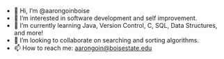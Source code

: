 - 👋 Hi, I’m @aarongoinboise
- 👀 I’m interested in software development and self improvement.
- 🌱 I’m currently learning Java, Version Control, C, SQL, Data Structures, and more!
- 💞️ I’m looking to collaborate on searching and sorting algorithms.
- 📫 How to reach me: aarongoin@boisestate.edu

<!---
aarongoinboise/aarongoinboise is a ✨ special ✨ repository because its `README.md` (this file) appears on your GitHub profile.
You can click the Preview link to take a look at your changes.
--->
